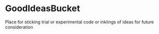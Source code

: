# GoodIdeasBucket
Place for sticking trial or experimental code or inklings of ideas for future consideration
